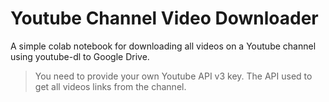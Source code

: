 # Youtube Channel Video Downloader
A simple colab notebook for downloading all videos on a Youtube channel using youtube-dl to Google Drive.
> You need to provide your own Youtube API v3 key. The API used to get all videos links from the channel.
